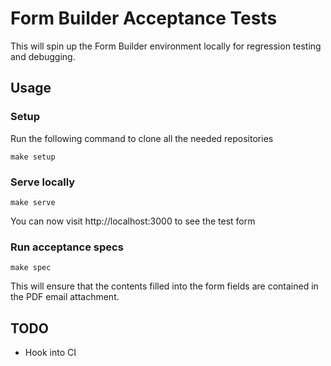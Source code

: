 # Form Builder Acceptance Tests

This will spin up the Form Builder environment locally for regression testing and debugging.

## Usage

### Setup

Run the following command to clone all the needed repositories

```
make setup
```

### Serve locally

```
make serve
```

You can now visit http://localhost:3000 to see the test form

### Run acceptance specs

```
make spec
```

This will ensure that the contents filled into the form fields are contained in the PDF email attachment.

## TODO
- Hook into CI
